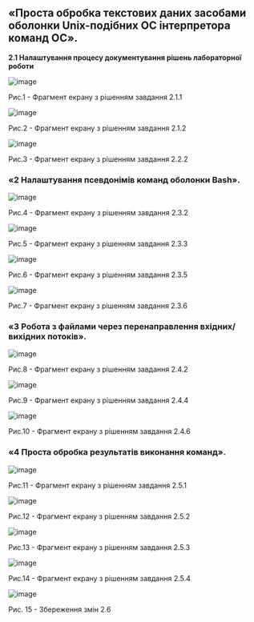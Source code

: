 ## «Проста обробка текстових даних засобами оболонки Unix-подібних ОС інтерпретора команд ОС».

**2.1 Налаштування процесу документування рішень лабораторної роботи**

![image](https://github.com/GalkaVlada/Labaratori-work-3/blob/main/1.jpg)

Рис.1 - Фрагмент екрану з рішенням завдання 2.1.1

![image](https://github.com/GalkaVlada/Labaratori-work-3/blob/main/2.jpg)

Рис.2 - Фрагмент екрану з рішенням завдання 2.1.2

![image](https://github.com/GalkaVlada/Labaratori-work-3/blob/main/3.jpg)

Рис.3 - Фрагмент екрану з рішенням завдання 2.2.2

### «2 Налаштування псевдонімів команд оболонки Bash».

![image](https://github.com/GalkaVlada/Labaratori-work-3/blob/main/4.jpg)

Рис.4 - Фрагмент екрану з рішенням завдання 2.3.2

![image](https://github.com/GalkaVlada/Labaratori-work-3/blob/main/photo_5197400467204856302_x.jpg)

Рис.5 - Фрагмент екрану з рішенням завдання 2.3.3

![image](https://github.com/GalkaVlada/Labaratori-work-3/blob/main/photo_5197400467204856304_x.jpg)

Рис.6 - Фрагмент екрану з рішенням завдання 2.3.5

![image](https://github.com/GalkaVlada/Labaratori-work-3/blob/main/photo_5197400467204856305_x.jpg)

Рис.7 - Фрагмент екрану з рішенням завдання 2.3.6

### «3 Робота з файлами через перенаправлення вхідних/вихідних потоків».

![image](https://github.com/GalkaVlada/Labaratori-work-3/blob/main/_3.jpg)

Рис.8 - Фрагмент екрану з рішенням завдання 2.4.2

![image](https://github.com/GalkaVlada/Labaratori-work-3/blob/main/_2.jpg)


Рис.9 - Фрагмент екрану з рішенням завдання 2.4.4

![image](https://github.com/GalkaVlada/Labaratori-work-3/blob/main/_1.jpg)

Рис.10 - Фрагмент екрану з рішенням завдання 2.4.6

### «4 Проста обробка результатів виконання команд».

![image](https://github.com/GalkaVlada/Labaratori-work-3/blob/main/6.jpg)

Рис.11 - Фрагмент екрану з рішенням завдання 2.5.1

![image](https://github.com/GalkaVlada/Labaratori-work-3/blob/main/7.jpg)


Рис.12 - Фрагмент екрану з рішенням завдання 2.5.2

![image](https://github.com/GalkaVlada/Labaratori-work-3/blob/main/8.jpg)

Рис.13 - Фрагмент екрану з рішенням завдання 2.5.3

![image](https://github.com/GalkaVlada/Labaratori-work-3/blob/main/9.jpg)

Рис.14 - Фрагмент екрану з рішенням завдання 2.5.4

![image](https://github.com/GalkaVlada/Labaratori-work-3/blob/main/10.jpg)


Рис. 15 - Збереження змін 2.6
